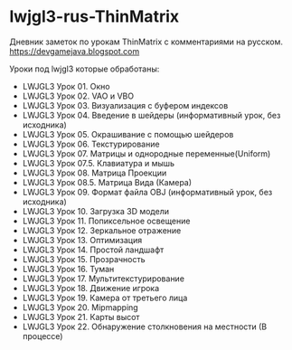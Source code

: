 # lwjgl3-rus-ThinMatrix
Дневник заметок по урокам ThinMatrix с комментариями на русском. 
https://devgamejava.blogspot.com

Уроки под lwjgl3 которые обработаны:
* LWJGL3 Урок 01. Окно
* LWJGL3 Урок 02. VAO и VBO
* LWJGL3 Урок 03. Визуализация с буфером индексов
* LWJGL3 Урок 04. Введение в шейдеры (информативный урок, без исходника)
* LWJGL3 Урок 05. Окрашивание с помощью шейдеров
* LWJGL3 Урок 06. Текстурирование
* LWJGL3 Урок 07. Матрицы и однородные переменные(Uniform)
* LWJGL3 Урок 07.5. Клавиатура и мышь
* LWJGL3 Урок 08. Матрица Проекции
* LWJGL3 Урок 08.5. Матрица Вида (Камера)
* LWJGL3 Урок 09. Формат файла OBJ (информативный урок, без исходника)
* LWJGL3 Урок 10. Загрузка 3D модели
* LWJGL3 Урок 11. Попиксельное освещение
* LWJGL3 Урок 12. Зеркальное отражение
* LWJGL3 Урок 13. Оптимизация
* LWJGL3 Урок 14. Простой ландшафт
* LWJGL3 Урок 15. Прозрачность
* LWJGL3 Урок 16. Туман
* LWJGL3 Урок 17. Мультитекстурирование
* LWJGL3 Урок 18. Движение игрока
* LWJGL3 Урок 19. Камера от третьего лица
* LWJGL3 Урок 20. Mipmapping
* LWJGL3 Урок 21. Карты высот
* LWJGL3 Урок 22. Обнаружение столкновения на местности (В процессе)
